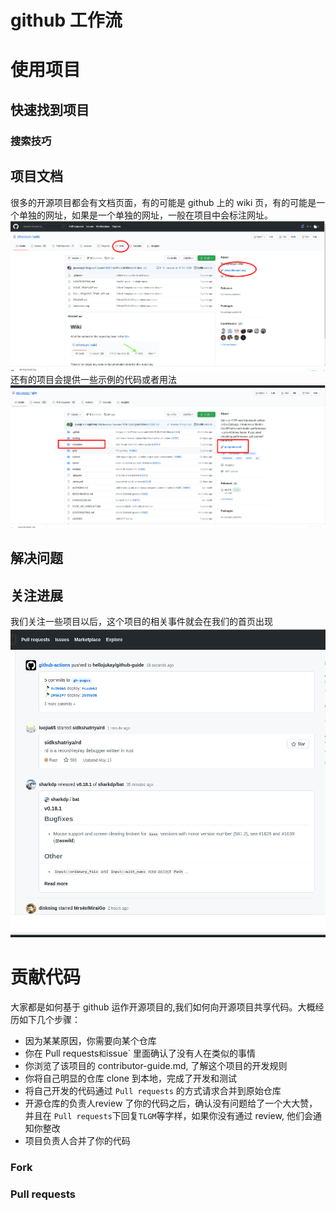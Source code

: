 # github 工作流

# 使用项目
## 快速找到项目
### 搜索技巧
## 项目文档
很多的开源项目都会有文档页面，有的可能是 github 上的 wiki 页，有的可能是一个单独的网址，如果是一个单独的网址，一般在项目中会标注网址。
![wiki](images/wiki.png)
还有的项目会提供一些示例的代码或者用法
![example](images/example.png)
## 解决问题
## 关注进展
我们关注一些项目以后，这个项目的相关事件就会在我们的首页出现
![event](images/event.png)
# 贡献代码
大家都是如何基于 github 运作开源项目的,我们如何向开源项目共享代码。大概经历如下几个步骤：

* 因为某某原因，你需要向某个仓库
* 你在 Pull requests` 和 `issue` 里面确认了没有人在类似的事情
* 你浏览了该项目的 contributor-guide.md, 了解这个项目的开发规则 
* 你将自己明显的仓库 clone 到本地，完成了开发和测试
* 将自己开发的代码通过 `Pull requests` 的方式请求合并到原始仓库
* 开源仓库的负责人review 了你的代码之后，确认没有问题给了一个大大赞，并且在 `Pull requests`下回复`TLGM`等字样，如果你没有通过 review, 他们会通知你整改
* 项目负责人合并了你的代码

### Fork

### Pull requests

